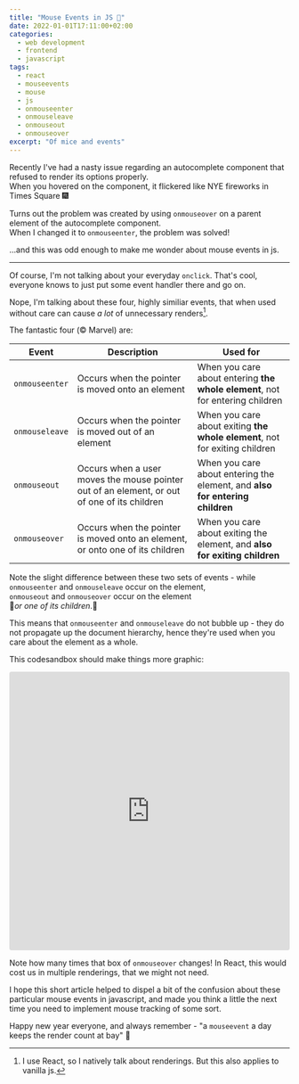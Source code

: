 ```yaml
---
title: "Mouse Events in JS 🐁"
date: 2022-01-01T17:11:00+02:00
categories:
  - web development
  - frontend
  - javascript
tags:
  - react
  - mouseevents
  - mouse
  - js
  - onmouseenter
  - onmouseleave
  - onmouseout
  - onmouseover
excerpt: "Of mice and events"
---
```


Recently I've had a nasty issue regarding an autocomplete component that refused to render its options properly.  
When you hovered on the component, it flickered like NYE fireworks in Times Square 🎆  

Turns out the problem was created by using `onmouseover` on a parent element of the autocomplete component.  
When I changed it to `onmouseenter`, the problem was solved!

...and this was odd enough to make me wonder about mouse events in js.  

---

Of course, I'm not talking about your everyday `onclick`. That's cool, everyone knows to just put some event handler there and go on.

Nope, I'm talking about these four, highly similiar events, that when used without care can cause *a lot* of unnecessary renders[^1].

The fantastic four (© Marvel) are:

| Event        | Description | Used for |
| -----------  | ----------- | ----------- | 
| `onmouseenter` | Occurs when the pointer is moved onto an element | When you care about entering **the whole element**, not for entering children |
| `onmouseleave` | Occurs when the pointer is moved out of an element | When you care about exiting **the whole element**, not for exiting children |
| `onmouseout`   | Occurs when a user moves the mouse pointer out of an element, or out of one of its children | When you care about entering the element, and **also for entering children** |
| `onmouseover`  | Occurs when the pointer is moved onto an element, or onto one of its children | When you care about exiting the element, and **also for exiting children** |

Note the slight difference between these two sets of events - while `onmouseenter` and `onmouseleave` occur on the element,  
`onmouseout` and `onmouseover` occur on the element  
🚨*or one of its children*.🚨  

This means that `onmouseenter` and `onmouseleave` do not bubble up - they do not propagate up the document hierarchy, 
hence they're used when you care about the element as a whole.

This codesandbox should make things more graphic:
<iframe src="https://codesandbox.io/embed/zen-khorana-cq5i5?fontsize=14&hidenavigation=1&theme=light"
     style="width:100%; height:500px; border:0; border-radius: 4px; overflow:hidden;"
     title="zen-khorana-cq5i5"
     allow="accelerometer; ambient-light-sensor; camera; encrypted-media; geolocation; gyroscope; hid; microphone; midi; payment; usb; vr; xr-spatial-tracking"
     sandbox="allow-forms allow-modals allow-popups allow-presentation allow-same-origin allow-scripts"
></iframe>

Note how many times that box of `onmouseover` changes! In React, this would cost us in multiple renderings, that we might not need.


I hope this short article helped to dispel a bit of the confusion about these particular mouse events in javascript, and made you think a little the next time
you need to implement mouse tracking of some sort.

Happy new year everyone, and always remember - "a `mouseevent` a day keeps the render count at bay" 🌈

[^1]: I use React, so I natively talk about renderings. But this also applies to vanilla js.
